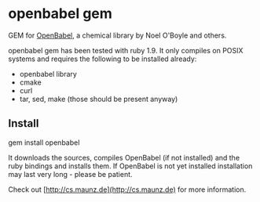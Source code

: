 # openbabel gem

GEM for [OpenBabel](http://openbabel.sf.net), a chemical library by Noel O'Boyle and others.

openbabel gem has been tested with ruby 1.9. It only compiles on POSIX systems and requires the following to be installed already:

  * openbabel library
  * cmake
  * curl
  * tar, sed, make (those should be present anyway)

## Install
gem install openbabel

It downloads the sources, compiles OpenBabel (if not installed) and the ruby bindings and installs them.
If OpenBabel is not yet installed installation may last very long - please be patient.

Check out [http://cs.maunz.de](http://cs.maunz.de) for more information.
